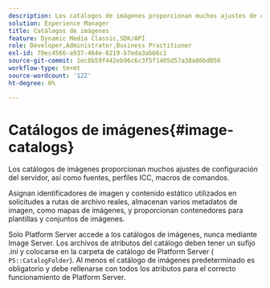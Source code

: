 ```yaml
---
description: Los catálogos de imágenes proporcionan muchos ajustes de configuración del servidor, así como fuentes, perfiles ICC, macros de comandos.
solution: Experience Manager
title: Catálogos de imágenes
feature: Dynamic Media Classic,SDK/API
role: Developer,Administrator,Business Practitioner
exl-id: 70ec4566-a937-464e-8219-b7eda3ab66c1
source-git-commit: 1ec8b59f442eb96c6c3f5f1405d57a38a86bd056
workflow-type: tm+mt
source-wordcount: '122'
ht-degree: 0%

---
```


# Catálogos de imágenes{#image-catalogs}

Los catálogos de imágenes proporcionan muchos ajustes de configuración del servidor, así como fuentes, perfiles ICC, macros de comandos.

Asignan identificadores de imagen y contenido estático utilizados en solicitudes a rutas de archivo reales, almacenan varios metadatos de imagen, como mapas de imágenes, y proporcionan contenedores para plantillas y conjuntos de imágenes.

Solo Platform Server accede a los catálogos de imágenes, nunca mediante Image Server. Los archivos de atributos del catálogo deben tener un sufijo .ini y colocarse en la carpeta de catálogo de Platform Server ( `PS::CatalogFolder`). Al menos el catálogo de imágenes predeterminado es obligatorio y debe rellenarse con todos los atributos para el correcto funcionamiento de Platform Server.
